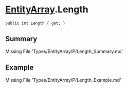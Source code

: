 # [EntityArray](Types/EntityArray.md).Length
`public int Length { get; }`
## Summary
Missing File 'Types/EntityArray/P/Length_Summary.md'
## Example
Missing File 'Types/EntityArray/P/Length_Example.md'
